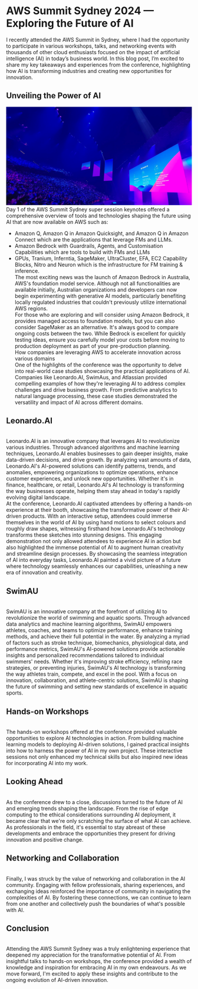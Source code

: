 # AWS Summit Sydney 2024 — Exploring the Future of AI
I recently attended the AWS Summit in Sydney, where I had the opportunity to participate in various workshops, talks, and networking events with thousands of other cloud enthusiasts focused on the impact of artificial intelligence (AI) in today’s business world. In this blog post, I’m excited to share my key takeaways and experiences from the conference, highlighting how AI is transforming industries and creating new opportunities for innovation.

## Unveiling the Power of AI
![Unveiling the Power of AI](/images/blogs-images/unreveiling-AI-power.png)
<br>Day 1 of the AWS Summit Sydney super session keynotes offered a comprehensive overview of tools and technologies shaping the future using AI that are now available on AWS such as:
- Amazon Q, Amazon Q in Amazon Quicksight, and Amazon Q in Amazon Connect which are the applications that leverage FMs and LLMs.
- Amazon Bedrock with Guardrails, Agents, and Customisation Capabilities which are tools to build with FMs and LLMs
- GPUs, Tranium, Inferntia, SageMaker, UltraCluster, EFA, EC2 Capability Blocks, Nitro and Neuron which is the infrastructure for FM training & inference.
<br>The most exciting news was the launch of Amazon Bedrock in Australia, AWS's foundation model service. Although not all functionalities are available initially, Australian organizations and developers can now begin experimenting with generative AI models, particularly benefiting locally regulated industries that couldn't previously utilize international AWS regions.
<br>For those who are exploring and will consider using Amazon Bedrock, it provides managed access to foundation models, but you can also consider SageMaker as an alternative. It's always good to compare ongoing costs between the two. While Bedrock is excellent for quickly testing ideas, ensure you carefully model your costs before moving to production deployment as part of your pre-production planning.
<br>How companies are leveraging AWS to accelerate innovation across various domains
<br>One of the highlights of the conference was the opportunity to delve into real-world case studies showcasing the practical applications of AI. Companies like Leonardo.AI, SwimAus, and Atlassian provided compelling examples of how they're leveraging AI to address complex challenges and drive business growth. From predictive analytics to natural language processing, these case studies demonstrated the versatility and impact of AI across different domains.

## Leonardo.AI
<br>Leonardo.AI is an innovative company that leverages AI to revolutionize various industries. Through advanced algorithms and machine learning techniques, Leonardo.AI enables businesses to gain deeper insights, make data-driven decisions, and drive growth. By analyzing vast amounts of data, Leonardo.AI's AI-powered solutions can identify patterns, trends, and anomalies, empowering organizations to optimize operations, enhance customer experiences, and unlock new opportunities. Whether it's in finance, healthcare, or retail, Leonardo.AI's AI technology is transforming the way businesses operate, helping them stay ahead in today's rapidly evolving digital landscape.
<br>At the conference, Leonardo.AI captivated attendees by offering a hands-on experience at their booth, showcasing the transformative power of their AI-driven products. With an interactive setup, attendees could immerse themselves in the world of AI by using hand motions to select colours and roughly draw shapes, witnessing firsthand how Leonardo.AI's technology transforms these sketches into stunning designs. This engaging demonstration not only allowed attendees to experience AI in action but also highlighted the immense potential of AI to augment human creativity and streamline design processes. By showcasing the seamless integration of AI into everyday tasks, Leonardo.AI painted a vivid picture of a future where technology seamlessly enhances our capabilities, unleashing a new era of innovation and creativity.

## SwimAU
<br>SwimAU is an innovative company at the forefront of utilizing AI to revolutionize the world of swimming and aquatic sports. Through advanced data analytics and machine learning algorithms, SwimAU empowers athletes, coaches, and teams to optimize performance, enhance training methods, and achieve their full potential in the water. By analyzing a myriad of factors such as stroke technique, biomechanics, physiological data, and performance metrics, SwimAU's AI-powered solutions provide actionable insights and personalized recommendations tailored to individual swimmers' needs. Whether it's improving stroke efficiency, refining race strategies, or preventing injuries, SwimAU's AI technology is transforming the way athletes train, compete, and excel in the pool. With a focus on innovation, collaboration, and athlete-centric solutions, SwimAU is shaping the future of swimming and setting new standards of excellence in aquatic sports.

## Hands-on Workshops
<br>The hands-on workshops offered at the conference provided valuable opportunities to explore AI technologies in action. From building machine learning models to deploying AI-driven solutions, I gained practical insights into how to harness the power of AI in my own project. These interactive sessions not only enhanced my technical skills but also inspired new ideas for incorporating AI into my work.

## Looking Ahead
<br>As the conference drew to a close, discussions turned to the future of AI and emerging trends shaping the landscape. From the rise of edge computing to the ethical considerations surrounding AI deployment, it became clear that we're only scratching the surface of what AI can achieve. As professionals in the field, it's essential to stay abreast of these developments and embrace the opportunities they present for driving innovation and positive change.

## Networking and Collaboration
<br>Finally, I was struck by the value of networking and collaboration in the AI community. Engaging with fellow professionals, sharing experiences, and exchanging ideas reinforced the importance of community in navigating the complexities of AI. By fostering these connections, we can continue to learn from one another and collectively push the boundaries of what's possible with AI.

## Conclusion
<br>Attending the AWS Summit Sydney was a truly enlightening experience that deepened my appreciation for the transformative potential of AI. From insightful talks to hands-on workshops, the conference provided a wealth of knowledge and inspiration for embracing AI in my own endeavours. As we move forward, I'm excited to apply these insights and contribute to the ongoing evolution of AI-driven innovation.